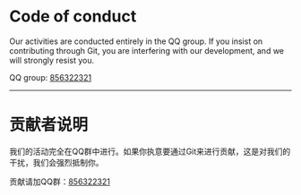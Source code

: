 # Code of conduct
Our activities are conducted entirely in the QQ group.  If you insist on contributing through Git, you are interfering with our development, and we will strongly resist you.

QQ group: [856322321](http://qm.qq.com/cgi-bin/qm/qr?_wv=1027&k=VSOIguOI9IZIpOOBlPdiVzaFQuWuMZMq&authKey=3DfDZ0kWSam6kLSXe26RcmXZZwWJSKyUzoLZTP42DpPOotmW3n%2F54eL0VHTj%2FtMh&noverify=0&group_code=856322321)

---

# 贡献者说明
我们的活动完全在QQ群中进行。如果你执意要通过Git来进行贡献，这是对我们的干扰，我们会强烈抵制你。

贡献请加QQ群：[856322321](http://qm.qq.com/cgi-bin/qm/qr?_wv=1027&k=VSOIguOI9IZIpOOBlPdiVzaFQuWuMZMq&authKey=3DfDZ0kWSam6kLSXe26RcmXZZwWJSKyUzoLZTP42DpPOotmW3n%2F54eL0VHTj%2FtMh&noverify=0&group_code=856322321)
